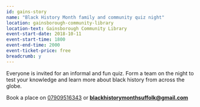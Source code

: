 ```yaml
---
id: gains-story
name: "Black History Month family and community quiz night"
location: gainsborough-community-library
location-text: Gainsborough Community Library
event-start-date: 2018-10-11
event-start-time: 1800
event-end-time: 2000
event-ticket-price: free
breadcrumb: y
---
```


Everyone is invited for an informal and fun quiz. Form a team on the night to test your knowledge and learn more about black history from across the globe.

Book a place on [07909516343](tel:07909516343) or **blackhistorymonthsuffolk@gmail.com**
